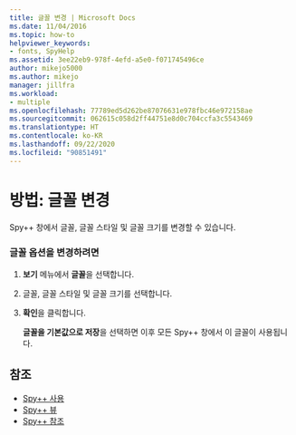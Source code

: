 ```yaml
---
title: 글꼴 변경 | Microsoft Docs
ms.date: 11/04/2016
ms.topic: how-to
helpviewer_keywords:
- fonts, SpyHelp
ms.assetid: 3ee22eb9-978f-4efd-a5e0-f071745496ce
author: mikejo5000
ms.author: mikejo
manager: jillfra
ms.workload:
- multiple
ms.openlocfilehash: 77789ed5d262be87076631e978fbc46e972158ae
ms.sourcegitcommit: 062615c058d2ff44751e8d0c704ccfa3c5543469
ms.translationtype: HT
ms.contentlocale: ko-KR
ms.lasthandoff: 09/22/2020
ms.locfileid: "90851491"
---
```

# <a name="how-to-change-fonts"></a>방법: 글꼴 변경
Spy++ 창에서 글꼴, 글꼴 스타일 및 글꼴 크기를 변경할 수 있습니다.

### <a name="to-change-font-options"></a>글꼴 옵션을 변경하려면

1. **보기** 메뉴에서 **글꼴**을 선택합니다.

2. 글꼴, 글꼴 스타일 및 글꼴 크기를 선택합니다.

3. **확인**을 클릭합니다.

   **글꼴을 기본값으로 저장**을 선택하면 이후 모든 Spy++ 창에서 이 글꼴이 사용됩니다.

## <a name="see-also"></a>참조
- [Spy++ 사용](../debugger/using-spy-increment.md)
- [Spy++ 뷰](../debugger/spy-increment-views.md)
- [Spy++ 참조](../debugger/spy-increment-reference.md)